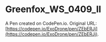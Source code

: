# Greenfox_WS_0409_II

A Pen created on CodePen.io. Original URL: [https://codepen.io/ExoDrone/pen/ZEbERJj](https://codepen.io/ExoDrone/pen/ZEbERJj).


